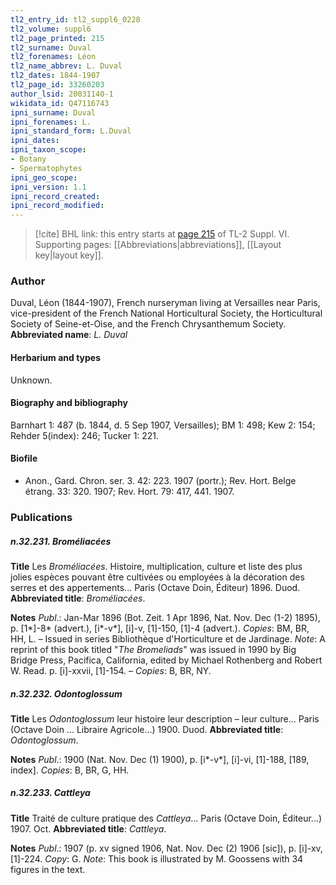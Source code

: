 ```yaml
---
tl2_entry_id: tl2_suppl6_0228
tl2_volume: suppl6
tl2_page_printed: 215
tl2_surname: Duval
tl2_forenames: Léon
tl2_name_abbrev: L. Duval
tl2_dates: 1844-1907
tl2_page_id: 33260203
author_lsid: 20031140-1
wikidata_id: Q47116743
ipni_surname: Duval
ipni_forenames: L.
ipni_standard_form: L.Duval
ipni_dates: 
ipni_taxon_scope: 
- Botany
- Spermatophytes
ipni_geo_scope: 
ipni_version: 1.1
ipni_record_created: 
ipni_record_modified:
---
```



> [!cite] BHL link: this entry starts at [page 215](https://www.biodiversitylibrary.org/page/33260203) of TL-2 Suppl. VI.
> Supporting pages: [[Abbreviations|abbreviations]], [[Layout key|layout key]].

### Author

Duval, Léon (1844-1907), French nurseryman living at Versailles near Paris, vice-president of the French National Horticultural Society, the Horticultural Society of Seine-et-Oise, and the French Chrysanthemum Society. 
**Abbreviated name**: *L. Duval*

#### Herbarium and types

Unknown.

#### Biography and bibliography

Barnhart 1: 487 (b. 1844, d. 5 Sep 1907, Versailles); BM 1: 498; Kew 2: 154; Rehder 5(index): 246; Tucker 1: 221.

#### Biofile

- Anon., Gard. Chron. ser. 3. 42: 223. 1907 (portr.); Rev. Hort. Belge étrang. 33: 320. 1907; Rev. Hort. 79: 417, 441. 1907.

### Publications

##### n.32.231. Broméliacées

**Title**
Les *Broméliacées*. Histoire, multiplication, culture et liste des plus jolies espèces pouvant être cultivées ou employées à la décoration des serres et des appertements... Paris (Octave Doin, Éditeur) 1896. Duod.
**Abbreviated title**: *Broméliacées*.

**Notes**
*Publ*.: Jan-Mar 1896 (Bot. Zeit. 1 Apr 1896, Nat. Nov. Dec (1-2) 1895), p. \[1\*\]-8\* (advert.), \[i\*-v\*\], \[i\]-v, \[1\]-150, \[1\]-4 (advert.). *Copies*: BM, BR, HH, L. – Issued in series Bibliothèque d'Horticulture et de Jardinage.
*Note*: A reprint of this book titled "*The Bromeliads*" was issued in 1990 by Big Bridge Press, Pacifica, California, edited by Michael Rothenberg and Robert W. Read. p. \[i\]-xxvii, \[1\]-154. – *Copies*: B, BR, NY.

##### n.32.232. Odontoglossum

**Title**
Les *Odontoglossum* leur histoire leur description – leur culture... Paris (Octave Doin ... Libraire Agricole...) 1900. Duod.
**Abbreviated title**: *Odontoglossum*.

**Notes**
*Publ*.: 1900 (Nat. Nov. Dec (1) 1900), p. \[i\*-v\*\], \[i\]-vi, \[1\]-188, \[189, index\]. *Copies*: B, BR, G, HH.

##### n.32.233. Cattleya

**Title**
Traité de culture pratique des *Cattleya*... Paris (Octave Doin, Éditeur...) 1907. Oct.
**Abbreviated title**: *Cattleya*.

**Notes**
*Publ*.: 1907 (p. xv signed 1906, Nat. Nov. Dec (2) 1906 \[sic\]), p. \[i\]-xv, \[1\]-224. *Copy*: G.
*Note*: This book is illustrated by M. Goossens with 34 figures in the text.

